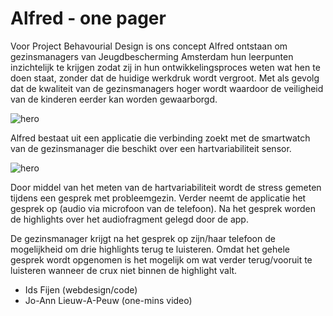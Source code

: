 # Alfred - one pager 

Voor Project Behavourial Design is ons concept Alfred ontstaan om gezinsmanagers van Jeugdbescherming Amsterdam hun leerpunten inzichtelijk te krijgen zodat zij in hun ontwikkelingsproces weten wat hen te doen staat, zonder dat de huidige werkdruk wordt vergroot. Met als gevolg dat de kwaliteit van de gezinsmanagers hoger wordt waardoor de veiligheid van de kinderen eerder kan worden gewaarborgd. 

![hero](https://github.com/joannlap/Alfred-reflectie/blob/master/styles/images/hero.png)

Alfred bestaat uit een applicatie die verbinding zoekt met de smartwatch van de gezinsmanager die beschikt over een hartvariabiliteit sensor.

![hero](https://github.com/joannlap/Alfred-reflectie/blob/master/styles/images/userflow.png)

Door middel van het meten van de hartvariabiliteit wordt de stress gemeten tijdens een gesprek met probleemgezin. Verder neemt de applicatie het gesprek op (audio via microfoon van de telefoon). Na het gesprek worden de highlights over het audiofragment gelegd door de app.

De gezinsmanager krijgt na het gesprek op zijn/haar telefoon de mogelijkheid om drie highlights terug te luisteren. Omdat het gehele gesprek wordt opgenomen is het mogelijk om wat verder terug/vooruit te luisteren wanneer de crux niet binnen de highlight valt.

- Ids Fijen (webdesign/code)
- Jo-Ann Lieuw-A-Peuw (one-mins video)
